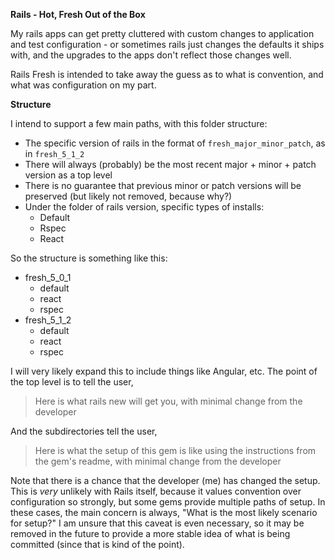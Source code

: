 **Rails - Hot, Fresh Out of the Box**

My rails apps can get pretty cluttered with custom changes to application and test configuration - or sometimes rails
just changes the defaults it ships with, and the upgrades to the apps don't reflect those changes well.

Rails Fresh is intended to take away the guess as to what is convention, and what was configuration on my part.

**Structure**

I intend to support a few main paths, with this folder structure:

- The specific version of rails in the format of `fresh_major_minor_patch`, as in `fresh_5_1_2`
- There will always (probably) be the most recent major + minor + patch version as a top level
- There is no guarantee that previous minor or patch versions will be preserved (but likely not removed, because why?)
- Under the folder of rails version, specific types of installs:
  - Default
  - Rspec
  - React

So the structure is something like this:

- fresh_5_0_1
  - default
  - react
  - rspec
- fresh_5_1_2
  - default
  - react
  - rspec

I will very likely expand this to include things like Angular, etc. The point of the top level is to tell the user,

> Here is what rails new will get you, with minimal change from the developer

And the subdirectories tell the user,

> Here is what the setup of this gem is like using the instructions from the gem's readme, with minimal change from the
> developer

Note that there is a chance that the developer (me) has changed the setup. This is _very_ unlikely with Rails itself,
because it values convention over configuration so strongly, but some gems provide multiple paths of setup. In these
cases, the main concern is always, "What is the most likely scenario for setup?" I am unsure that this caveat is even
necessary, so it may be removed in the future to provide a more stable idea of what is being committed (since that is
kind of the point).
